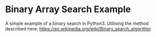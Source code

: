 # Binary Array Search Example

A simple example of a binary search in Python3. Utilising the method described here: https://en.wikipedia.org/wiki/Binary_search_algorithm